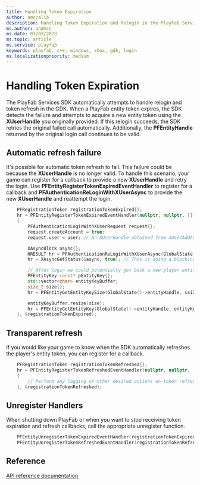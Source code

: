 ```yaml
---
title: Handling Token Expiration
author: amccalib
description: Handling Token Expiration and Relogin in the PlayFab Services SDK
ms.author: andmcc
ms.date: 03/03/2023
ms.topic: article
ms.service: playfab
keywords: playfab, c++, windows, xbox, gdk, login
ms.localizationpriority: medium
---
```


# Handling Token Expiration

The PlayFab Services SDK automatically attempts to handle relogin and token refresh in the GDK. When a PlayFab entity token expires, the SDK detects the failure and attempts to acquire a new entity token using the **XUserHandle** you originally provided. If this relogin succeeds, the SDK retries the original failed call automatically. Additionally, the **PFEntityHandle** returned by the original login call continues to be valid.

## Automatic refresh failure

It's possible for automatic token refresh to fail. This failure could be because the **XUserHandle** is no longer valid. To handle this scenario, your game can register for a callback to provide a new **XUserHandle** and retry the login. Use **PFEntityRegisterTokenExpiredEventHandler** to register for a callback and **PFAuthenticationReLoginWithXUserAsync** to provide the new **XUserHandle** and reattempt the login.

```cpp
    PFRegistrationToken registrationTokenExpired{};
    hr = PFEntityRegisterTokenExpiredEventHandler(nullptr, nullptr, [](void* ctx, PFEntityKey const* entityKey)
    {
        PFAuthenticationLoginWithXUserRequest request{};
        request.createAccount = true;
        request.user = user; // An XUserHandle obtained from XUserAddAsync

        XAsyncBlock async{};
        HRESULT hr = PFAuthenticationReLoginWithXUserAsync(GlobalState()->entityHandle, &request, &async); // This assumes the entity handle was stored in the game's global state
        hr = XAsyncGetStatus(&async, true); // This is doing a blocking wait for completion, but you can use the XAsyncBlock to set a callback instead for async style usage

        // After login we could potentially get back a new player entity with a new entity key
        PFEntityKey const* pEntityKey{};
        std::vector<char> entityKeyBuffer;
        size_t size{};
        hr = PFEntityGetEntityKeySize(GlobalState()->entityHandle, &size); // Add your own error handling when FAILED(hr) == true

        entityKeyBuffer.resize(size);
        hr = PFEntityGetEntityKey(GlobalState()->entityHandle, entityKeyBuffer.size(), entityKeyBuffer.data(), &pEntityKey, nullptr);
    }, &registrationTokenExpired);
```

## Transparent refresh

If you would like your game to know when the SDK automatically refreshes the player's entity token, you can register for a callback.

```cpp
    PFRegistrationToken registrationTokenRefreshed{};
    hr = PFEntityRegisterTokenRefreshedEventHandler(nullptr, nullptr, [](void* ctx, PFEntityKey const* entityKey, const PFEntityToken* newToken)
    {
        // Perform any logging or other desired actions on token refresh
    }, &registrationTokenRefreshed);
```

## Unregister Handlers

When shutting down PlayFab or when you want to stop receiving token expiration and refresh callbacks, call the appropriate unregister function.

```cpp
    PFEntityUnregisterTokenExpiredEventHandler(registrationTokenExpired);
    PFEntityUnregisterTokenRefreshedEventHandler(registrationTokenRefreshed);
```

## Reference

[API reference documentation](../../api-references/c/pfauthentication/pfauthentication_members)

